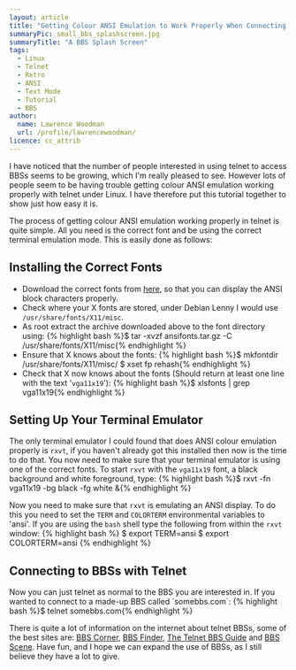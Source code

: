 ```yaml
---
layout: article
title: "Getting Colour ANSI Emulation to Work Properly When Connecting to a BBS With Telnet Under Linux"
summaryPic: small_bbs_splashscreen.jpg
summaryTitle: "A BBS Splash Screen"
tags:
  - Linux
  - Telnet
  - Retro
  - ANSI
  - Text Mode
  - Tutorial
  - BBS
author:
  name: Lawrence Woodman
  url: /profile/lawrencewoodman/
licence: cc_attrib
---
```

I have noticed that the number of people interested in using telnet to access BBSs
seems to be growing, which I'm really pleased to see.  However lots of people seem to
be having trouble getting colour ANSI emulation working properly with telnet under Linux. 
I have therefore put this tutorial together to show just how easy it is.

The process of getting colour ANSI emulation working properly in telnet is quite simple.
All you need is the correct font and be using the correct terminal emulation mode.
This is easily done as follows:

## Installing the Correct Fonts

*   Download the correct fonts from [here](/downloads/ansifonts.tar.gz "Save this file to your local machine"), so that you can display the ANSI block characters properly.
*   Check where your X fonts are stored, under Debian Lenny I would use `/usr/share/fonts/X11/misc`.
*   As root extract the archive downloaded above to the font directory using:
    {% highlight bash %}$ tar -xvzf ansifonts.tar.gz -C /usr/share/fonts/X11/misc{% endhighlight %}
*   Ensure that X knows about the fonts:
    {% highlight bash %}$ mkfontdir /usr/share/fonts/X11/misc/
    $ xset fp rehash{% endhighlight %}
*   Check that X now knows about the fonts (Should return at least one line with the text '`vga11x19`'):
    {% highlight bash %}$ xlsfonts | grep vga11x19{% endhighlight %}

## Setting Up Your Terminal Emulator
The only terminal emulator I could found that does ANSI colour emulation properly is `rxvt`, if you haven't already got this installed then now is the time to do that.  You now need to make sure that your terminal emulator is using one of the correct fonts.  To start `rxvt` with the `vga11x19` font, a black background and white foreground, type:
{% highlight bash %}$ rxvt -fn vga11x19 -bg black -fg white &{% endhighlight %}

Now you need to make sure that `rxvt` is emulating an ANSI display.  To do this you need to set the `TERM` and `COLORTERM` environmental variables to 'ansi'.  If you are using the `bash` shell type the following from within the `rxvt` window:
{% highlight bash %}
$ export TERM=ansi
$ export COLORTERM=ansi
{% endhighlight %}

<h2>Connecting to BBSs with Telnet</h2>
Now you can just telnet as normal to the BBS you are interested in.  If you wanted to connect to a made-up BBS called `somebbs.com`:
{% highlight bash %}$ telnet somebbs.com{% endhighlight %}

There is quite a lot of information on the internet about telnet BBSs, some of the best sites are: <a href="http://www.bbscorner.com/">BBS Corner</a>, <a href="http://www.bbsfinder.com/">BBS Finder</a>, <a href="http://www.telnetbbsguide.com/">The Telnet BBS Guide</a> and <a href="http://bbs-scene.org/">BBS Scene</a>.  Have fun, and I hope we can expand the use of BBSs, as I still believe they have a lot to give.

